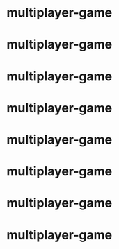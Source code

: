 # multiplayer-game
# multiplayer-game
# multiplayer-game
# multiplayer-game
# multiplayer-game
# multiplayer-game
# multiplayer-game
# multiplayer-game
